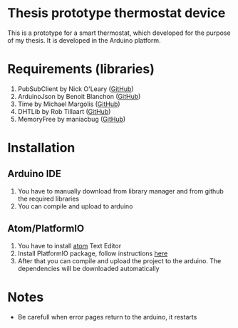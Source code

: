 # Thesis prototype thermostat device

This is a prototype for a smart thermostat, which developed for the purpose of my thesis. It is developed in the Arduino platform.


# Requirements (libraries)

1. PubSubClient by Nick O'Leary ([GitHub](https://github.com/knolleary/pubsubclient))
2. ArduinoJson by Benoit Blanchon ([GitHub](https://github.com/bblanchon/ArduinoJson))
3. Time by Michael Margolis ([GitHub](https://github.com/PaulStoffregen/Time))
4. DHTLib by Rob Tillaart ([GitHub](https://github.com/RobTillaart/Arduino/tree/master/libraries/DHTlib))
5. MemoryFree by maniacbug ([GitHub](https://github.com/maniacbug/MemoryFree))

# Installation

## Arduino IDE

1. You have to manually download from library manager and from github the required libraries
2. You can compile and upload to arduino

## Atom/PlatformIO

1. You have to install [atom](https://atom.io/) Text Editor 
2. Install PlatformIO package, follow instructions [here](http://platformio.org/get-started/ide?install=atom)
3. After that you can compile and upload the project to the arduino. The dependencies will be downloaded automatically

# Notes

+ Be carefull when error pages return to the arduino, it restarts
